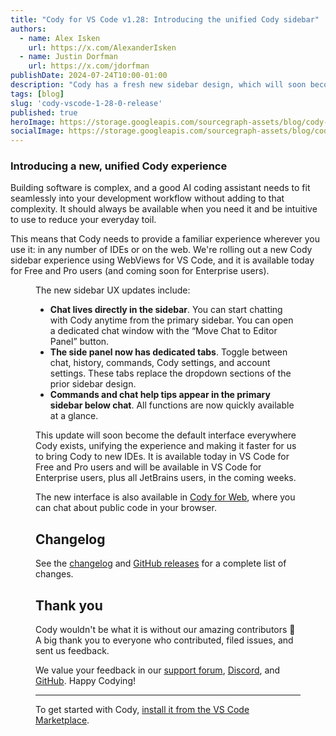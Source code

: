 ```yaml
---
title: "Cody for VS Code v1.28: Introducing the unified Cody sidebar"
authors:
  - name: Alex Isken
    url: https://x.com/AlexanderIsken
  - name: Justin Dorfman
    url: https://x.com/jdorfman
publishDate: 2024-07-24T10:00-01:00
description: "Cody has a fresh new sidebar design, which will soon become the unified design for all Cody interfaces. The new sidebar is available today for Free and Pro users and is coming soon for Enterprise users."
tags: [blog]
slug: 'cody-vscode-1-28-0-release'
published: true
heroImage: https://storage.googleapis.com/sourcegraph-assets/blog/cody-vscode-1-28-release/cody-vscode-1.28-og-image.jpg
socialImage: https://storage.googleapis.com/sourcegraph-assets/blog/cody-vscode-1-28-release/cody-vscode-1.28-og-image.jpg
---
```

### Introducing a new, unified Cody experience

Building software is complex, and a good AI coding assistant needs to fit seamlessly into your development workflow without adding to that complexity. It should always be available when you need it and be intuitive to use to reduce your everyday toil.

This means that Cody needs to provide a familiar experience wherever you use it: in any number of IDEs or on the web. We're rolling out a new Cody sidebar experience using WebViews for VS Code, and it is available today for Free and Pro users (and coming soon for Enterprise users).

<Figure
  src="https://storage.googleapis.com/sourcegraph-assets/blog/cody-vscode-1-28-release/new-cody-sidebar-2.png"
  alt="The new Cody VS Code sidebar design"
/>

The new sidebar UX updates include:

* **Chat lives directly in the sidebar**. You can start chatting with Cody anytime from the primary sidebar. You can open a dedicated chat window with the “Move Chat to Editor Panel” button.
* **The side panel now has dedicated tabs**. Toggle between chat, history, commands, Cody settings, and account settings. These tabs replace the dropdown sections of the prior sidebar design.
* **Commands and chat help tips appear in the primary sidebar below chat**. All functions are now quickly available at a glance.

This update will soon become the default interface everywhere Cody exists, unifying the experience and making it faster for us to bring Cody to new IDEs. It is available today in VS Code for Free and Pro users and will be available in VS Code for Enterprise users, plus all JetBrains users, in the coming weeks.

The new interface is also available in [Cody for Web](https://sourcegraph.com/cody/chat), where you can chat about public code in your browser.

## Changelog

See the [changelog](https://github.com/sourcegraph/cody/releases/tag/vscode-v1.28.0) and [GitHub releases](https://github.com/sourcegraph/cody/releases) for a complete list of changes.

## Thank you

Cody wouldn't be what it is without our amazing contributors 💖 A big thank you to everyone who contributed, filed issues, and sent us feedback.

We value your feedback in our [support forum](https://community.sourcegraph.com/c/cody/5), [Discord](https://discord.com/servers/sourcegraph-969688426372825169), and [GitHub](https://github.com/sourcegraph/cody). Happy Codying!

---

To get started with Cody, [install it from the VS Code Marketplace](https://marketplace.visualstudio.com/items?itemName=sourcegraph.cody-ai).
